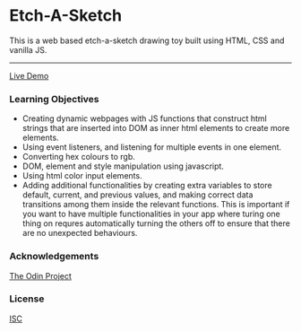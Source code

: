 # Etch-A-Sketch

This is a web based etch-a-sketch drawing toy built using HTML, CSS and vanilla JS.

<hr/>

[Live Demo](https://jonro2955.github.io/odin_foundations_4_etch_a_sketch/)

### Learning Objectives  
- Creating dynamic webpages with JS functions that construct html strings that are inserted into DOM as inner html elements to create more elements.
- Using event listeners, and listening for multiple events in one element. 
- Converting hex colours to rgb.
- DOM, element and style manipulation using javascript.
- Using html color input elements.
- Adding additional functionalities by creating extra variables to store default, current, and previous values, and making correct data transitions among them inside the relevant functions. This is important if you want to have multiple functionalities in your app where turing one thing on requres automatically turning the others off to ensure that there are no unexpected behaviours.
 
### Acknowledgements

[The Odin Project](https://www.theodinproject.com/)

### License

[ISC](https://opensource.org/licenses/ISC)
